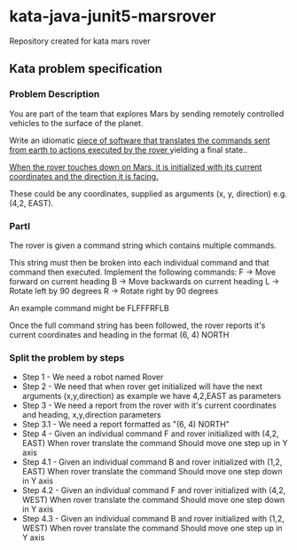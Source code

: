 # kata-java-junit5-marsrover
Repository created for kata mars rover


## Kata problem specification
### Problem Description
You are part of the team that explores Mars by sending remotely controlled vehicles to the surface of
the planet. 

Write an idiomatic <ins>piece of software that translates the commands sent from earth to actions executed by the rover </ins> yielding a final state..

<ins>When the rover touches down on Mars, it is initialized with its current coordinates and the direction
it is facing.</ins>

These could be any coordinates, supplied as arguments (x, y, direction) e.g. (4,2, EAST).

### PartI
The rover is given a command string which contains multiple commands. 

This string must then be broken into each individual command and that command then executed. Implement the following commands:
F -> Move forward on current heading
B -> Move backwards on current heading
L -> Rotate left by 90 degrees
R -> Rotate right by 90 degrees

An example command might be FLFFFRFLB

Once the full command string has been followed, the rover reports it's current coordinates and heading in the format (6, 4) NORTH

### Split the problem by steps
* Step 1 - We need a robot named Rover
* Step 2 - We need that when rover get initialized will have the next arguments (x,y,direction) as example we have 4,2,EAST as parameters
* Step 3 - We need a report from the rover with it's current coordinates and heading, x,y,direction parameters
* Step 3.1 - We need a report formatted as "(6, 4) NORTH"
* Step 4 - Given an individual command F and rover initialized with (4,2, EAST) When rover translate the command Should move one step up in Y axis
* Step 4.1 - Given an individual command B and rover initialized with (1,2, EAST) When rover translate the command Should move one step down in Y axis
* Step 4.2 - Given an individual command F and rover initialized with (4,2, WEST) When rover translate the command Should move one step down in Y axis
* Step 4.3 - Given an individual command B and rover initialized with (1,2, WEST) When rover translate the command Should move one step up in Y axis